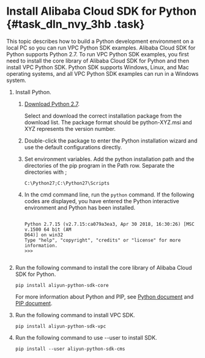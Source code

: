 # Install Alibaba Cloud SDK for Python {#task_dln_nvy_3hb .task}

This topic describes how to build a Python development environment on a local PC so you can run VPC Python SDK examples. Alibaba Cloud SDK for Python supports Python 2.7. To run VPC Python SDK examples, you first need to install the core library of Alibaba Cloud SDK for Python and then install VPC Python SDK. Python SDK supports Windows, Linux, and Mac operating systems, and all VPC Python SDK examples can run in a Windows system.

1.  Install Python. 
    1.  [Download Python 2.7](https://www.python.org/downloads/). 

        Select and download the correct installation package from the download list. The package format should be python-XYZ.msi and XYZ represents the version number.

    2.  Double-click the package to enter the Python installation wizard and use the default configurations directly.
    3.  Set environment variables. Add the python installation path and the directories of the pip program in the Path row. Separate the directories with ; 

        ```
        C:\Python27;C:\Python27\Scripts
        ```

    4.  In the cmd command line, run the `python` command. If the following codes are displayed, you have entered the Python interactive environment and Python has been installed. 

        ```
        
        Python 2.7.15 (v2.7.15:ca079a3ea3, Apr 30 2018, 16:30:26) [MSC v.1500 64 bit (AM
        D64)] on win32
        Type "help", "copyright", "credits" or "license" for more information.
        >>>
        							
        ```

2.  Run the following command to install the core library of Alibaba Cloud SDK for Python. 

    ```
    pip install aliyun-python-sdk-core
    ```

    For more information about Python and PIP, see [Python document](https://docs.python.org/3/) and [PIP document](https://pip.pypa.io/en/stable/user_guide/).

3.  Run the following command to install VPC SDK. 

    ```
    pip install aliyun-python-sdk-vpc
    ```

4.  Run the following command to use --user to install SDK. 

    ```
    pip install --user aliyun-python-sdk-cms
    ```


